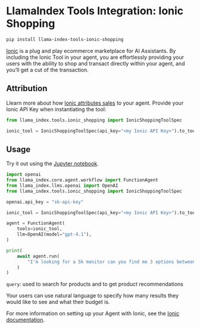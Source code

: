 # LlamaIndex Tools Integration: Ionic Shopping

```bash
pip install llama-index-tools-ionic-shopping
```

[Ionic](https://ioniccommerce.com) is a plug and play ecommerce marketplace for AI Assistants.
By including the Ionic Tool in your agent, you are effortlessly providing your users with the ability
to shop and transact directly within your agent, and you’ll get a cut of the transaction.

## Attribution

Llearn more about how [Ionic attributes sales](https://docs.ioniccommerce.com/guides/attribution)
to your agent. Provide your Ionic API Key when instantiating the tool:

```python
from llama_index.tools.ionic_shopping import IonicShoppingToolSpec

ionic_tool = IonicShoppingToolSpec(api_key="<my Ionic API Key>").to_tool_list()
```

## Usage

Try it out using the [Jupyter notebook](https://github.com/run-llama/llama_index/blob/main/llama-index-integrations/tools/llama-index-tools-ionic-shopping/examples/ionic_shopping.ipynb).

```python
import openai
from llama_index.core.agent.workflow import FunctionAgent
from llama_index.llms.openai import OpenAI
from llama_index.tools.ionic_shopping import IonicShoppingToolSpec

openai.api_key = "sk-api-key"

ionic_tool = IonicShoppingToolSpec(api_key="<my Ionic API Key>").to_tool_list()

agent = FunctionAgent(
    tools=ionic_tool,
    llm=OpenAI(model="gpt-4.1"),
)

print(
    await agent.run(
        "I'm looking for a 5k monitor can you find me 3 options between $600 and $1000"
    )
)
```

`query`: used to search for products and to get product recommendations

Your users can use natural language to specify how many results they would like to see
and what their budget is.

For more information on setting up your Agent with Ionic, see the [Ionic documentation](https://docs.ioniccommerce.com).
